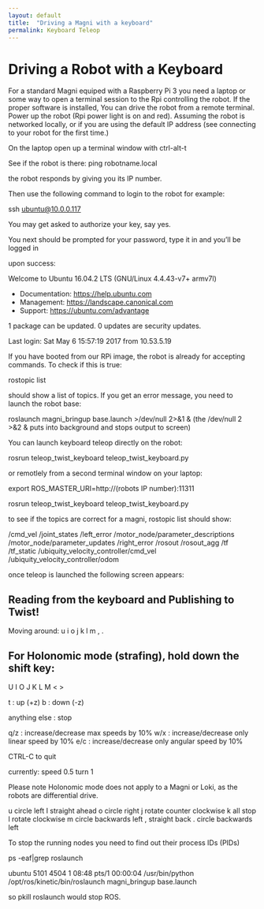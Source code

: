 ```yaml
---
layout: default
title:  "Driving a Magni with a keyboard"
permalink: Keyboard Teleop
---
```

# Driving a Robot with a Keyboard

For a standard Magni equiped with a Raspberry Pi 3 you need a laptop or some way to open a terminal session to the Rpi controlling the robot. If the proper software is installed, You can drive the robot from a remote terminal. Power up the robot (Rpi power light is on and red). Assuming the robot is networked locally, or if you are using the default IP address (see connecting to your robot for the first time.)

On the laptop open up a terminal window with ctrl-alt-t

See if the robot is there: ping robotname.local

the robot responds by giving you its IP number.

Then use the following command to login to the robot for example:

ssh ubuntu@10.0.0.117

You may get asked to authorize your key, say yes.

You next should be prompted for your password, type it in and you’ll be logged in

upon success:

Welcome to Ubuntu 16.04.2 LTS (GNU/Linux 4.4.43-v7+ armv7l)

* Documentation: https://help.ubuntu.com
* Management: https://landscape.canonical.com
* Support: https://ubuntu.com/advantage

1 package can be updated.
0 updates are security updates.

Last login: Sat May 6 15:57:19 2017 from 10.53.5.19

If you have booted from our RPi image, the robot is already for accepting 
commands. To check if this is true:

rostopic list

should show a list of topics. If you get an error message, you need to
launch the robot base:

roslaunch magni_bringup base.launch >/dev/null 2>&1 & 
	(the /dev/null 2 >&2 & puts into background and stops output to screen)

You can launch keyboard teleop directly on the robot:


rosrun teleop_twist_keyboard teleop_twist_keyboard.py


or remotlely from a second terminal window on your laptop:

export ROS_MASTER_URI=http://(robots IP number):11311

rosrun teleop_twist_keyboard teleop_twist_keyboard.py


to see if the topics are correct for a magni, rostopic list should show:


/cmd_vel
/joint_states
/left_error
/motor_node/parameter_descriptions
/motor_node/parameter_updates
/right_error
/rosout
/rosout_agg
/tf
/tf_static
/ubiquity_velocity_controller/cmd_vel
/ubiquity_velocity_controller/odom


once teleop is launched the following screen appears:


Reading from the keyboard and Publishing to Twist!
---------------------------
Moving around:
u i o
j k l
m , .

For Holonomic mode (strafing), hold down the shift key:
---------------------------
U I O
J K L
M < >

t : up (+z)
b : down (-z)

anything else : stop

q/z : increase/decrease max speeds by 10%
w/x : increase/decrease only linear speed by 10%
e/c : increase/decrease only angular speed by 10%

CTRL-C to quit

currently:	speed 0.5	turn 1

Please note Holonomic mode does not apply to a Magni or Loki, as the robots are differential drive.

u circle left
I straight ahead
o circle right
j rotate counter clockwise
k all stop
l rotate clockwise
m circle backwards left
, straight back
. circle backwards left



To stop the running nodes you need to find out their process IDs (PIDs)

ps -eaf|grep roslaunch

ubuntu 5101 4504 1 08:48 pts/1 00:00:04 /usr/bin/python /opt/ros/kinetic/bin/roslaunch magni_bringup base.launch


so pkill roslaunch would stop ROS.


